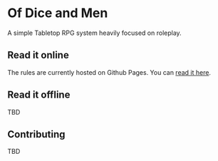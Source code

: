# Of Dice and Men

A simple Tabletop RPG system heavily focused on roleplay.

## Read it online
The rules are currently hosted on Github Pages. You can [read it here].

[read it here]: https://januson.github.io/of-dice-and-men

## Read it offline

TBD
## Contributing

TBD